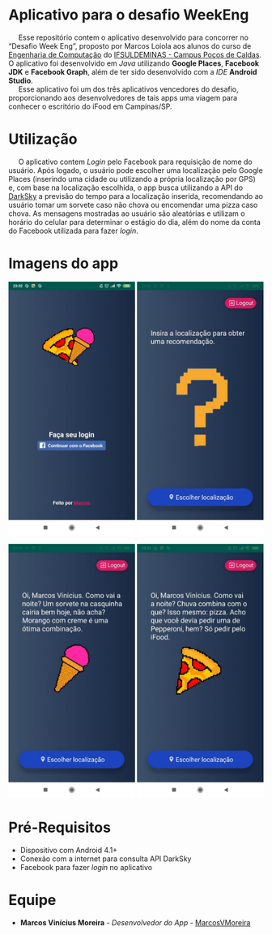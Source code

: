 # Aplicativo para o desafio WeekEng

&nbsp;&nbsp;&nbsp;&nbsp;&nbsp;Esse repositório contem o aplicativo desenvolvido para concorrer no “Desafio Week Eng”, proposto por Marcos Loiola aos alunos do curso de [Engenharia de Computação](https://pcs.ifsuldeminas.edu.br/index.php?option=com_content&view=article&id=639&Itemid=267) do [IFSULDEMINAS - Campus Poços de Caldas](https://pcs.ifsuldeminas.edu.br/). O aplicativo foi desenvolvido em *Java* utilizando **Google Places**, **Facebook JDK** e **Facebook Graph**, além de ter sido desenvolvido com a *IDE* **Android Studio**.<br>
&nbsp;&nbsp;&nbsp;&nbsp;&nbsp;Esse aplicativo foi um dos três aplicativos vencedores do desafio, proporcionando aos desenvolvedores de tais apps uma viagem para conhecer o escritório do iFood em Campinas/SP.

# Utilização
&nbsp;&nbsp;&nbsp;&nbsp;&nbsp;O aplicativo contem *Login* pelo Facebook para requisição de nome do usuário. Após logado, o usuário pode escolher uma localização pelo Google Places (inserindo uma cidade ou utilizando a própria localização por GPS) e, com base na localização escolhida, o app busca utilizando a API do [DarkSky](https://darksky.net/dev/docs) a previsão do tempo para a localização inserida, recomendando ao usuário tomar um sorvete caso não chova ou encomendar uma pizza caso chova. As mensagens mostradas ao usuário são aleatórias e utilizam o horário do celular para determinar o estágio do dia, além do nome da conta do Facebook utilizada para fazer *login*.

# Imagens do app

<p align = "center">
  <img src="https://raw.githubusercontent.com/MarcosVMoreira/IFoodApp/master/appImages/login.jpeg" alt="Tela de login do aplicativo" width="250"/>
  <img src="https://raw.githubusercontent.com/MarcosVMoreira/IFoodApp/master/appImages/principal.jpeg" alt="Tela principal do aplicativo" width="250"/>
</p>      
<p align = "center">
  <img src="https://raw.githubusercontent.com/MarcosVMoreira/IFoodApp/master/appImages/sorvete.jpeg" alt="Recomendação de sorvete" width="250"/>
  <img src="https://raw.githubusercontent.com/MarcosVMoreira/IFoodApp/master/appImages/pizza.jpeg" alt="Recomendação de pizza" width="250"/>
  
</p>      

# Pré-Requisitos

- Dispositivo com Android 4.1+
- Conexão com a internet para consulta API DarkSky
- Facebook para fazer *login* no aplicativo

# Equipe

* **Marcos Vinícius Moreira** - *Desenvolvedor do App* - [MarcosVMoreira](https://github.com/MarcosVMoreira)

